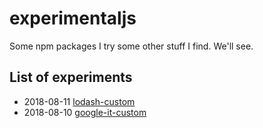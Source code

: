 # experimentaljs

Some npm packages I try some other stuff I find. We'll see. 

## List of experiments

* 2018-08-11 [lodash-custom](lodash-custom)
* 2018-08-10 [google-it-custom](google-it-custom)